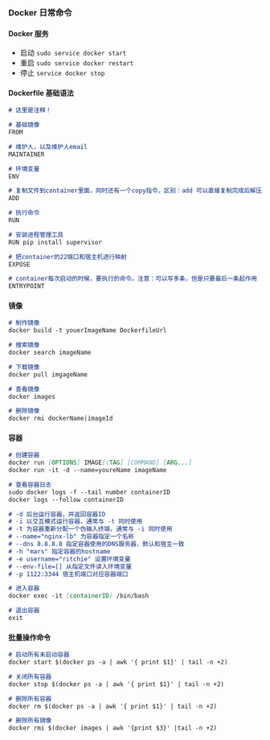 ### Docker 日常命令

#### Docker 服务
* 启动 `sudo service docker start`
* 重启 `sudo service docker restart`
* 停止 `service docker stop`

#### Dockerfile 基础语法
``` md
# 这里是注释！

# 基础镜像
FROM 

# 维护人，以及维护人email
MAINTAINER

# 环境变量
ENV 

# 复制文件到container里面，同时还有一个copy指令，区别：add 可以直接复制完成后解压, add url (空格) tourl
ADD 

# 执行命令
RUN

# 安装进程管理工具
RUN pip install supervisor 

# 把container的22端口和宿主机进行映射
EXPOSE 

# container每次启动的时候，要执行的命令。注意：可以写多条，但是只要最后一条起作用
ENTRYPOINT 
```

#### 镜像
``` md
# 制作镜像
docker build -t youerImageName DockerfileUrl

# 搜索镜像
docker search imageName

# 下载镜像
docker pull imgageName

# 查看镜像
docker images

# 删除镜像
docker rmi dockerName|imageId
```

#### 容器
``` md
# 创建容器
docker run [OPTIONS] IMAGE[:TAG] [COMMAND] [ARG...]
docker run -it -d --name=youreName imageName

# 查看容器日志
sudo docker logs -f --tail number containerID
docker logs --follow containerID

# -d 后台运行容器，并返回容器ID
# -i 以交互模式运行容器，通常与 -t 同时使用
# -t 为容器重新分配一个伪输入终端，通常与 -i 同时使用
# --name="nginx-lb" 为容器指定一个名称
# --dns 8.8.8.8 指定容器使用的DNS服务器，默认和宿主一致
# -h "mars" 指定容器的hostname
# -e username="ritchie" 设置环境变量
# --env-file=[] 从指定文件读入环境变量
# -p 1122:3344 宿主机端口对应容器端口

# 进入容器
docker exec -it [containerID] /bin/bash

# 退出容器
exit

```

#### 批量操作命令
``` md
# 启动所有未启动容器
docker start $(docker ps -a | awk '{ print $1}' | tail -n +2)

# 关闭所有容器
docker stop $(docker ps -a | awk '{ print $1}' | tail -n +2)

# 删除所有容器
docker rm $(docker ps -a | awk '{ print $1}' | tail -n +2)

# 删除所有镜像
docker rmi $(docker images | awk '{print $3}' |tail -n +2)
```